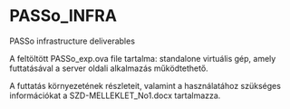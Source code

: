 # PASSo_INFRA
PASSo infrastructure deliverables

<HU>
  
  A feltöltött PASSo_exp.ova file tartalma: standalone virtuális gép, amely futtatásával a server oldali alkalmazás működtethető.
  
  A futtatás környezetének részleteit, valamint a használatához szükséges információkat a SZD-MELLEKLET_No1.docx tartalmazza.
  
  
</HU>
